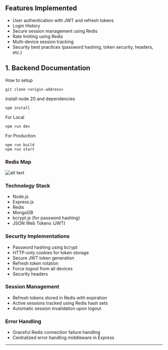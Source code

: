 ## **Features Implemented**

- User authentication with JWT and refresh tokens
- Login History
- Secure session management using Redis
- Rate limiting using Redis
- Multi-device session tracking
- Security best practices (password hashing, token security, headers, etc.)

## 1. Backend Documentation

How to setup

```
git clone <origin-address>
```

install node 20 and dependencies

```
npm install
```

For Local

```
npm run dev
```

For Production

```
npm run build
npm run start
```

### Redis Map

![alt text](https://github.com/[username]/[reponame]/blob/[branch]/image.jpg?raw=true)

### **Technology Stack**

- Node.js
- Express.js
- Redis
- MongoDB
- bcrypt.js (for password hashing)
- JSON Web Tokens (JWT)

### **Security Implementations**

- Password hashing using bcrypt
- HTTP-only cookies for token storage
- Secure JWT token generation
- Refresh token rotation
- Force logout from all devices
- Security headers

### **Session Management**

- Refresh tokens stored in Redis with expiration
- Active sessions tracked using Redis hash sets
- Automatic session invalidation upon logout

### **Error Handling**

- Graceful Redis connection failure handling
- Centralized error handling middleware in Express

---

```

```
